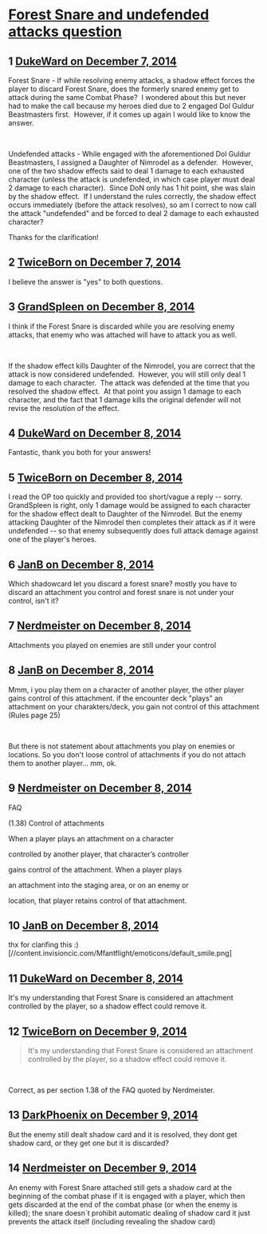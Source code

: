 # [Forest Snare and undefended attacks question](https://community.fantasyflightgames.com/topic/128625-forest-snare-and-undefended-attacks-question/)

## 1 [DukeWard on December 7, 2014](https://community.fantasyflightgames.com/topic/128625-forest-snare-and-undefended-attacks-question/?do=findComment&comment=1359468)

Forest Snare - If while resolving enemy attacks, a shadow effect forces the player to discard Forest Snare, does the formerly snared enemy get to attack during the same Combat Phase?  I wondered about this but never had to make the call because my heroes died due to 2 engaged Dol Guldur Beastmasters first.  However, if it comes up again I would like to know the answer.

 

Undefended attacks - While engaged with the aforementioned Dol Guldur Beastmasters, I assigned a Daughter of Nimrodel as a defender.  However, one of the two shadow effects said to deal 1 damage to each exhausted character (unless the attack is undefended, in which case player must deal 2 damage to each character).  Since DoN only has 1 hit point, she was slain by the shadow effect.  If I understand the rules correctly, the shadow effect occurs immediately (before the attack resolves), so am I correct to now call the attack "undefended" and be forced to deal 2 damage to each exhausted character?

Thanks for the clarification!

## 2 [TwiceBorn on December 7, 2014](https://community.fantasyflightgames.com/topic/128625-forest-snare-and-undefended-attacks-question/?do=findComment&comment=1359642)

I believe the answer is "yes" to both questions. 

## 3 [GrandSpleen on December 8, 2014](https://community.fantasyflightgames.com/topic/128625-forest-snare-and-undefended-attacks-question/?do=findComment&comment=1359704)

I think if the Forest Snare is discarded while you are resolving enemy attacks, that enemy who was attached will have to attack you as well.

 

If the shadow effect kills Daughter of the Nimrodel, you are correct that the attack is now considered undefended.  However, you will still only deal 1 damage to each character.  The attack was defended at the time that you resolved the shadow effect.  At that point you assign 1 damage to each character, and the fact that 1 damage kills the original defender will not revise the resolution of the effect.

## 4 [DukeWard on December 8, 2014](https://community.fantasyflightgames.com/topic/128625-forest-snare-and-undefended-attacks-question/?do=findComment&comment=1359728)

Fantastic, thank you both for your answers!

## 5 [TwiceBorn on December 8, 2014](https://community.fantasyflightgames.com/topic/128625-forest-snare-and-undefended-attacks-question/?do=findComment&comment=1359776)

I read the OP too quickly and provided too short/vague a reply -- sorry. GrandSpleen is right, only 1 damage would be assigned to each character for the shadow effect dealt to Daughter of the Nimrodel. But the enemy attacking Daughter of the Nimrodel then completes their attack as if it were undefended -- so that enemy subsequently does full attack damage against one of the player's heroes.

## 6 [JanB on December 8, 2014](https://community.fantasyflightgames.com/topic/128625-forest-snare-and-undefended-attacks-question/?do=findComment&comment=1360005)

Which shadowcard let you discard a forest snare? mostly you have to discard an attachment you control and forest snare is not under your control, isn't it?

## 7 [Nerdmeister on December 8, 2014](https://community.fantasyflightgames.com/topic/128625-forest-snare-and-undefended-attacks-question/?do=findComment&comment=1360035)

Attachments you played on enemies are still under your control

## 8 [JanB on December 8, 2014](https://community.fantasyflightgames.com/topic/128625-forest-snare-and-undefended-attacks-question/?do=findComment&comment=1360046)

Mmm, i you play them on a character of another player, the other player gains control of this attachment. if the encounter deck "plays" an attachment on your charakters/deck, you gain not control of this attachment (Rules page 25)

 

But there is not statement about attachments you play on enemies or locations. So you don't loose control of attachments if you do not attach them to another player... mm, ok.

## 9 [Nerdmeister on December 8, 2014](https://community.fantasyflightgames.com/topic/128625-forest-snare-and-undefended-attacks-question/?do=findComment&comment=1360084)

FAQ

(1.38) Control of attachments

When a player plays an attachment on a character

controlled by another player, that character’s controller

gains control of the attachment. When a player plays

an attachment into the staging area, or on an enemy or

location, that player retains control of that attachment.


## 10 [JanB on December 8, 2014](https://community.fantasyflightgames.com/topic/128625-forest-snare-and-undefended-attacks-question/?do=findComment&comment=1360120)

thx for clarifing this :) [//content.invisioncic.com/Mfantflight/emoticons/default_smile.png]

## 11 [DukeWard on December 8, 2014](https://community.fantasyflightgames.com/topic/128625-forest-snare-and-undefended-attacks-question/?do=findComment&comment=1360196)

It's my understanding that Forest Snare is considered an attachment controlled by the player, so a shadow effect could remove it.

## 12 [TwiceBorn on December 9, 2014](https://community.fantasyflightgames.com/topic/128625-forest-snare-and-undefended-attacks-question/?do=findComment&comment=1360797)

> It's my understanding that Forest Snare is considered an attachment controlled by the player, so a shadow effect could remove it.

 

Correct, as per section 1.38 of the FAQ quoted by Nerdmeister.

## 13 [DarkPhoenix on December 9, 2014](https://community.fantasyflightgames.com/topic/128625-forest-snare-and-undefended-attacks-question/?do=findComment&comment=1361376)

But the enemy still dealt shadow card and it is resolved, they dont get shadow card, or they get one but it is discarded?

## 14 [Nerdmeister on December 9, 2014](https://community.fantasyflightgames.com/topic/128625-forest-snare-and-undefended-attacks-question/?do=findComment&comment=1361454)

An enemy with Forest Snare attached still gets a shadow card at the beginning of the combat phase if it is engaged with a player, which then gets discarded at the end of the combat phase (or when the enemy is killed); the snare doesn´t prohibit automatic dealing of shadow card it just prevents the attack itself (including revealing the shadow card)

